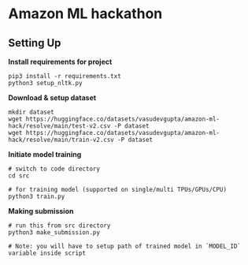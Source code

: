 # Amazon ML hackathon

## Setting Up

**Install requirements for project**

```shell
pip3 install -r requirements.txt
python3 setup_nltk.py
```

**Download & setup dataset**

```shell
mkdir dataset
wget https://huggingface.co/datasets/vasudevgupta/amazon-ml-hack/resolve/main/test-v2.csv -P dataset
wget https://huggingface.co/datasets/vasudevgupta/amazon-ml-hack/resolve/main/train-v2.csv -P dataset
```

**Initiate model training**

```shell
# switch to code directory
cd src

# for training model (supported on single/multi TPUs/GPUs/CPU)
python3 train.py
```

**Making submission**

```shell
# run this from src directory
python3 make_submission.py

# Note: you will have to setup path of trained model in `MODEL_ID` variable inside script
```
